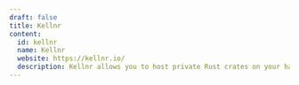 ```yaml
---
draft: false
title: Kellnr
content:
  id: kellnr
  name: Kellnr
  website: https://kellnr.io/
  description: Kellnr allows you to host private Rust crates on your hardware. You can also keep full control of your code at any time.
---
```

